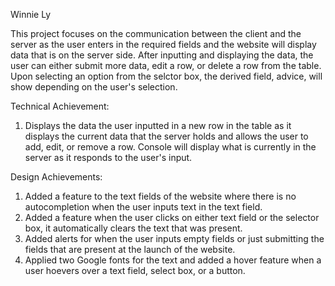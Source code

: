 Winnie Ly 

This project focuses on the communication between the client and the server as the user enters in the required fields and the website will display data that is on the server side. After inputting and displaying the data, the user can either submit more data, edit a row, or delete a row from the table. Upon selecting an option from the selctor box, the derived field, advice, will show depending on the user's selection.

Technical Achievement:

1. Displays the data the user inputted in a new row in the table as it displays the current data that the server holds and allows the user to add, edit, or remove a row. Console will display what is currently in the server as it responds to the user's input.

Design Achievements:

1. Added a feature to the text fields of the website where there is no autocompletion when the user inputs text in the text field.
2. Added a feature when the user clicks on either text field or the selector box, it automatically clears the text that was present.
3. Added alerts for when the user inputs empty fields or just submitting the fields that are present at the launch of the website.
4. Applied two Google fonts for the text and added a hover feature when a user hoevers over a text field, select box, or a button. 